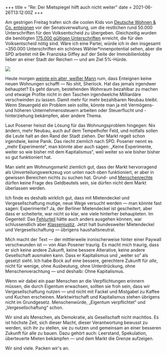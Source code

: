 +++
title = "Re: Der Mietspiegel hilft auch nicht weiter"
date = 2021-06-26T13:12:00Z
+++

Am gestrigen Freitag trafen sich die coolen Kids von [Deutsche Wohnen & Co. enteignen][dw-enteignen] vor der Senatsverwaltung, um die restlichen rund 50.000 Unterschriften für den Volksentscheid zu übergeben. Gleichzeitig wurden die benötigten [175.000 gültigen Unterschriften][pm-berlin-dw-enteignen] erreicht, die für den Volksentscheid nötig sind. Wäre ich eine Partei, würde ich in den insgesamt ~350.000 Unterschriften ein schönes Wähler*innenpotential sehen, aber die SPD arbeitet mit <del>Dr.</del> Franziska Giffey auf der Seite der Immobilienlobby lieber an einer Stadt der Reichen — und am Ziel 5%-Hürde. 

![](/2021/re-der-mietspiegel-hilft-auch-nicht-weiter/IMG_1873.jpeg)

<!-- more -->

Heute morgen [weinte ein alter, weißer Mann][alan-mimimi] rum, dass Enteignen keine neuen Wohnungen schafft — No shit, Sherlock. Hat das jemals irgendwer behauptet? Es geht darum, bestehenden Wohnraum bezahlbar zu machen und etwaige Profite nicht in den Taschen irgendwelche Milliardäre verschwinden zu lassen. Damit mehr für mehr bezahlbaren Neubau bleibt. Wenn Steuergeld ein Problem sein sollte, könnte man ja mit Vermögens- und höheren Unternehmenssteuern arbeiten oder Steuerflucht und -hinterziehung bekämpfen, aber andere Thema.

Laut Posener heisst die Lösung für das Wohnungsproblem hingegen: Nix ändern, mehr Neubau, auch auf dem Tempelhofer Feld, und notfalls sollen die Leute halt an den Rand der Stadt ziehen. Der Markt regelt schon irgendwie, keine Panik. Das riecht ziemlich nach SPD. Posener nennt es „mehr Experimente“, man könnte aber auch sagen: „Keine Experimente, weiter so wie bisher mit dem Kapitalismus“, weil weiter so wie bisher bisher so gut funktioniert hat.

Man sieht am Wohnungsmarkt ziemlich gut, dass der Markt hervorragend als Umverteilungswerkzeug von unten nach oben funktioniert, er aber in gewissen Bereichen nichts zu suchen hat. Grund- und [Menschenrechte][wiki-wohnen] dürfen keine Frage des Geldbeutels sein, sie dürfen nicht dem Markt überlassen werden.

Ich finde es deshalb wirklich gut, dass mit Mietendeckel und Vergesellschaftung mutige, neue Wege versucht werden — man könnte fast sagen: Experimente? Ja, der Berliner Mietendeckel ist gescheitert, aber dass er scheiterte, war nicht so klar, wie viele hinterher behaupteten. Im Gegenteil: Das [Fehlurteil][verfassungsblog-mietendeckel] hätte auch anders ausgehen können, war schlussendlich aber [Klassenjustiz][po-klassenjustiz]. Jetzt halt bundesweiter Mietendeckel und Vergesellschaftung — übrigens haushaltsneutral.

Mich macht der Text — der mittlerweile ironischerweise hinter einer Paywall verschwunden ist — von Alan Posener traurig. Es macht mich traurig, dass er sich keine andere Zukunft, keine bessere Alterative, keine andere Gesellschaft ausmalen kann. Dass er Kapitalismus und „weiter so“ als gesetzt sieht. Ich habe Bock auf eine bessere, gerechtere Zukunft für _alle_, nicht für wenige, ohne Ausbeutung, ohne Unterdrückung, ohne Menschenverachtung — und deshalb: Ohne Kapitalismus.

Wenn wir dabei ein paar Menschen an die Verpflichtungen erinnern müssen, die durch Eigentum erwachsen, sollten sie froh sein, dass wir Vergesellschaftung nutzen — und nicht mit Fackel und Mistgabel zu Kaffee und Kuchen erscheinen. Marktwirtschaft und Kapitalismus stehen übrigens nicht im Grundgesetz. Menschenwürde, „Eigentum verpflichtet“ und „Vergesellschaftung“ schon.

Wir sind als Menschen, als Demokratie, als Gesellschaft nicht machtlos. Es ist höchste Zeit, sich dieser Macht, dieser Verantwortung bewusst zu werden, sich ihr zu stellen, sie zu nutzen und gemeinsam an einer besseren Zukunft für alle zu bauen. Dazu gehört auch: Leerstand, Spekulation, überteuerte Mieten bekämpfen — und dem Markt die Grenze aufzeigen.

Wir sind viele. Packen wir's an.

[dw-enteignen]: https://www.dwenteignen.de/
[pm-berlin-dw-enteignen]: https://www.berlin.de/wahlen/pressemitteilungen/2021/pressemitteilung.1100172.php
[alan-mimimi]: https://www.zeit.de/wirtschaft/2021-06/mieten-wohnraum-berlin-mietendeckel-volksentscheid-wohnung
[verfassungsblog-mietendeckel]: https://verfassungsblog.de/zur-nichtigkeit-des-berliner-mietendeckels/
[wiki-wohnen]: https://de.wikipedia.org/wiki/Recht_auf_Wohnen
[po-klassenjustiz]: https://perspektive-online.net/2021/04/urteil-zum-mietendeckel-das-nennt-man-klassenjustiz/